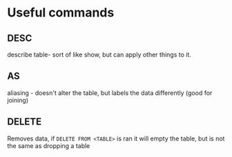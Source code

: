 # Useful commands

## DESC

describe table- sort of like show, but can apply other things to it.

## AS

aliasing - doesn't alter the table, but labels the data differently (good for joining)

## DELETE

Removes data, if `DELETE FROM <TABLE>` is ran it will empty the table, but is not the same as dropping a table
